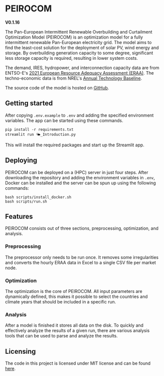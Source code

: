 # PEIROCOM

**V0.1.16**

The Pan-European Intermittent Renewable Overbuilding and Curtailment Optimization Model (PEIROCOM) is an optimization model for a fully intermittent renewable Pan-European electricity grid. The model aims to find the least-cost solution for the deployment of solar PV, wind energy and storage. By overbuilding generation capacity to some degree, significant less storage capacity is required, resulting in lower system costs.

The demand, IRES, hydropower, and interconnection capacity data are from ENTSO-E's [2021 European Resource Adequacy Assessment (ERAA)](https://www.entsoe.eu/outlooks/eraa/2021/eraa-downloads/). The techno-economic data is from NREL's [Annual Technology Baseline](https://atb.nrel.gov/).

The source code of the model is hosted on [GitHub](https://github.com/RubenVanEldik/PEIROCOM).

## Getting started

After copying `.env.example` to `.env` and adding the specified environment variables. The app can be started using these commands.

```shell
pip install -r requirements.txt
streamlit run 🌤️_Introduction.py
```

This will install the required packages and start up the Streamlit app.

## Deploying

PEIROCOM can be deployed on a (HPC) server in just four steps. After downloading the repository and adding the environment variables in `.env`, Docker can be installed and the server can be spun up using the following commands:

```shell
bash scripts/install_docker.sh
bash scripts/run.sh
```

## Features

PEIROCOM consists out of three sections, preprocessing, optimization, and analysis.

### Preprocessing

The preprocessor only needs to be run once. It removes some irregularities and converts the hourly ERAA data in Excel to a single CSV file per market node.

### Optimization

The optimization is the core of PEIROCOM. All input parameters are dynamically defined, this makes it possible to select the countries and climate years that should be included in a specific run.

### Analysis

After a model is finished it stores all data on the disk. To quickly and effectively analyze the results of a given run, there are various analysis tools that can be used to parse and analyze the results.

## Licensing

The code in this project is licensed under MIT license and can be found [here](https://github.com/RubenVanEldik/PEIROCOM/blob/main/LICENSE).
